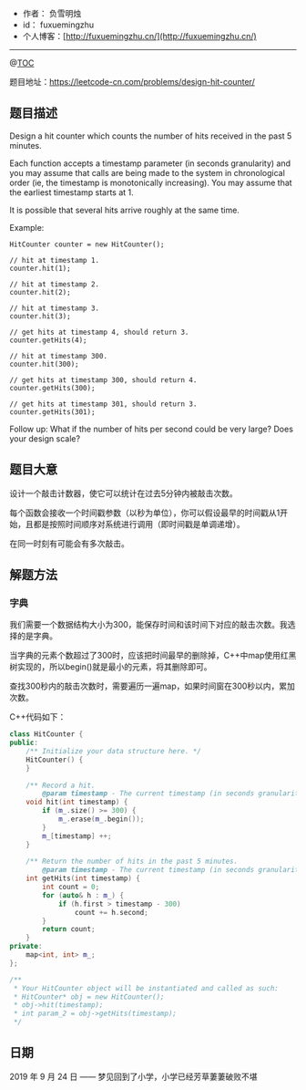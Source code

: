 - 作者：    负雪明烛
- id：      fuxuemingzhu
- 个人博客：[http://fuxuemingzhu.cn/](http://fuxuemingzhu.cn/)

---
@[TOC](目录)

题目地址：https://leetcode-cn.com/problems/design-hit-counter/

## 题目描述

Design a hit counter which counts the number of hits received in the past 5 minutes.

Each function accepts a timestamp parameter (in seconds granularity) and you may assume that calls are being made to the system in chronological order (ie, the timestamp is monotonically increasing). You may assume that the earliest timestamp starts at 1.

It is possible that several hits arrive roughly at the same time.

Example:

    HitCounter counter = new HitCounter();
    
    // hit at timestamp 1.
    counter.hit(1);
    
    // hit at timestamp 2.
    counter.hit(2);
    
    // hit at timestamp 3.
    counter.hit(3);
    
    // get hits at timestamp 4, should return 3.
    counter.getHits(4);
    
    // hit at timestamp 300.
    counter.hit(300);
    
    // get hits at timestamp 300, should return 4.
    counter.getHits(300);
    
    // get hits at timestamp 301, should return 3.
    counter.getHits(301); 

Follow up:
What if the number of hits per second could be very large? Does your design scale?

## 题目大意

设计一个敲击计数器，使它可以统计在过去5分钟内被敲击次数。

每个函数会接收一个时间戳参数（以秒为单位），你可以假设最早的时间戳从1开始，且都是按照时间顺序对系统进行调用（即时间戳是单调递增）。

在同一时刻有可能会有多次敲击。

## 解题方法

### 字典

我们需要一个数据结构大小为300，能保存时间和该时间下对应的敲击次数。我选择的是字典。

当字典的元素个数超过了300时，应该把时间最早的删除掉，C++中map使用红黑树实现的，所以begin()就是最小的元素，将其删除即可。

查找300秒内的敲击次数时，需要遍历一遍map，如果时间窗在300秒以内，累加次数。

C++代码如下：

```cpp
class HitCounter {
public:
    /** Initialize your data structure here. */
    HitCounter() {
    }
    
    /** Record a hit.
        @param timestamp - The current timestamp (in seconds granularity). */
    void hit(int timestamp) {
        if (m_.size() >= 300) {
            m_.erase(m_.begin());
        }
        m_[timestamp] ++;
    }
    
    /** Return the number of hits in the past 5 minutes.
        @param timestamp - The current timestamp (in seconds granularity). */
    int getHits(int timestamp) {
        int count = 0;
        for (auto& h : m_) {
            if (h.first > timestamp - 300)
                count += h.second;
        }
        return count;
    }
private:
    map<int, int> m_;
};

/**
 * Your HitCounter object will be instantiated and called as such:
 * HitCounter* obj = new HitCounter();
 * obj->hit(timestamp);
 * int param_2 = obj->getHits(timestamp);
 */
```

## 日期

2019 年 9 月 24 日 —— 梦见回到了小学，小学已经芳草萋萋破败不堪


  [1]: https://timgsa.baidu.com/timg?image&quality=80&size=b9999_10000&sec=1569299800527&di=0791f14b34f5db98eb9acb10fbb908b1&imgtype=0&src=http://gss0.baidu.com/94o3dSag_xI4khGko9WTAnF6hhy/zhidao/pic/item/1ad5ad6eddc451da41652b3bb0fd5266d116324a.jpg
